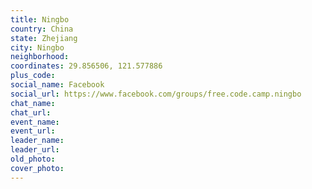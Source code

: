 ```yaml
---
title: Ningbo
country: China
state: Zhejiang
city: Ningbo
neighborhood: 
coordinates: 29.856506, 121.577886
plus_code:
social_name: Facebook
social_url: https://www.facebook.com/groups/free.code.camp.ningbo
chat_name:
chat_url:
event_name:
event_url:
leader_name:
leader_url:
old_photo: 
cover_photo:
---
```


